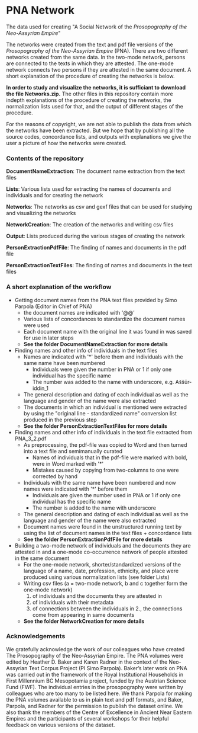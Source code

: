 # PNA Network
The data used for creating "A Social Network of the <i>Prosopography of the Neo-Assyrian Empire</i>"

The networks were created from the text and pdf file versions of the <i>Prosopography of the Neo-Assyrian Empire</i> (PNA). There are two different networks created from the same data. In the two-mode network, persons are connected to the texts in which they are attested. The one-mode network connects two persons if they are attested in the same document. A short explanation of the procedure of creating the networks is below.

<b>In order to study and visualize the networks, it is sufficiant to download the file Networks.zip.</b> The other files in this repository contain more indepth explanations of the procedure of creating the networks, the normalization lists used for that, and the output of different stages of the procedure.

For the reasons of copyright, we are not able to publish the data from which the networks have been extracted. But we hope that by publishing all the source codes, concordance lists, and outputs with explanations we give the user a picture of how the networks were created.

### Contents of the repository

<b>DocumentNameExtraction</b>: The document name extraction from the text files

<b>Lists</b>: Various lists used for extracting the names of documents and individuals and for creating the network

<b>Networks</b>: The networks as csv and gexf files that can be used for studying and visualizing the networks

<b>NetworkCreation</b>: The creation of the networks and writing csv files

<b>Output</b>: Lists produced during the various stages of creating the network

<b>PersonExtractionPdfFile</b>: The finding of names and documents in the pdf file

<b>PersonExtractionTextFiles</b>: The finding of names and documents in the text files

### A short explanation of the workflow
* Getting document names from the PNA text files provided by Simo Parpola (Editor in Chief of PNA)
	* the document names are indicated with '@@' 
  * Various lists of concordances to standardize the document names were used
  * Each document name with the original line it was found in was saved for use in later steps
  * <b>See the folder DocumentNameExtraction for more details</b>
* Finding names and other info of individuals in the text files
	* Names are indicated with '\*' before them and individuals with the same name have been numbered
		* Individuals were given the number in PNA or 1 if only one individual has the specific name
		* The number was added to the name with underscore, e.g. Aššūr-iddin_1
	* The general description and dating of each individual as well as the language and gender of the name were also extracted
  * The documents in which an individual is mentioned were extracted by using the "original line - standardized name" conversion list produced in the previous step
  * <b>See the folder PersonExtractionTextFiles for more details</b>
* Finding names and other info of individuals in the text file extracted from PNA_3_2.pdf
	* As preprocessing, the pdf-file was copied to Word and then turned into a text file and semimanually curated
		* Names of individuals that in the pdf-file were marked with bold, were in Word marked with '\*'
		* Mistakes caused by copying from two-columns to one were corrected by hand
	* Individuals with the same name have been numbered and now names were indicated with '\*' before them 
		* Individuals are given the number used in PNA or 1 if only one individual has the specific name
		* The number is added to the name with underscore
	* The general description and dating of each individual as well as the language and gender of the name were also extracted 
	* Document names were found in the unstructured running text by using the list of document names in the text files + concordance lists
	* <b>See the folder PersonExtractionPdfFile for more details</b>
* Building a two-mode network of individuals and the documents they are attested in and a one-mode co-occurrence network of people attested in the same document
	* For the one-mode network, shorter/standardized versions of the language of a name, date, profession, ethnicity, and place were produced using various normalization lists (see folder Lists)
	* Writing csv files (a = two-mode network, b and c together form the one-mode network)
		1. of individuals and the documents they are attested in
		2. of individuals with their metadata
		3. of connections between the individuals in 2., the connections come from appearing in same documents
	* <b>See the folder NetworkCreation for more details</b>


### Acknowledgements

We gratefully acknowledge the work of our colleagues who have created The Prosopography of the Neo-Assyrian Empire. The PNA volumes were edited by Heather D. Baker and Karen Radner in the context of the Neo-Assyrian Text Corpus Project (PI Simo Parpola). Baker’s later work on PNA was carried out in the framework of the Royal Institutional Households in First Millennium BC Mesopotamia project, funded by the Austrian Science Fund (FWF). The individual entries in the prosopography were written by colleagues who are too many to be listed here. We thank Parpola for making the PNA volumes available to us in plain text and pdf formats, and Baker, Parpola, and Radner for the permission to publish the dataset online. We also thank the members of the Centre of Excellence in Ancient Near Eastern Empires and the participants of several workshops for their helpful feedback on various versions of the dataset.

